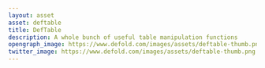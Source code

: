 ```yaml
---
layout: asset
asset: deftable
title: DefTable
description: A whole bunch of useful table manipulation functions
opengraph_image: https://www.defold.com/images/assets/deftable-thumb.png
twitter_image: https://www.defold.com/images/assets/deftable-thumb.png
---
```

